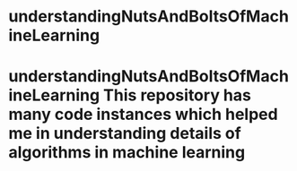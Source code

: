 # understandingNutsAndBoltsOfMachineLearning
# understandingNutsAndBoltsOfMachineLearning This repository has many code instances which helped me in understanding details of algorithms in machine learning
